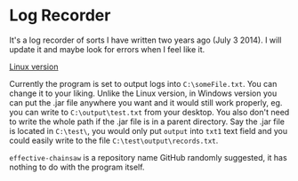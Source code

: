 # Log Recorder
It's a log recorder of sorts I have written two years ago (July 3 2014). I will update it and maybe look for errors when I feel like it.

[Linux version](https://github.com/kittenparry/effective-chainsaw/tree/linux-test)

Currently the program is set to output logs into `C:\someFile.txt`. You can change it to your liking. Unlike the Linux version, in Windows version you can put the .jar file anywhere you want and it would still work properly, eg. you can write to `C:\output\test.txt` from your desktop. You also don't need to write the whole path if the .jar file is in a parent directory. Say the .jar file is located in `C:\test\`, you would only put `output` into `txt1` text field and you could easily write to the file `C:\test\output\records.txt`.

`effective-chainsaw` is a repository name GitHub randomly suggested, it has nothing to do with the program itself.

